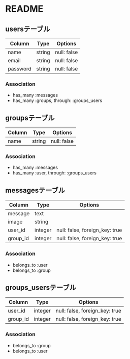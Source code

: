 # README

## usersテーブル
|Column|Type|Options|
|------|----|-------|
|name|string|null: false|
|email|string|null: false|
|password|string|null: false|
### Association
- has_many :messages
- has_many :groups, through: :groups_users

## groupsテーブル
|Column|Type|Options|
|------|----|-------|
|name|string|null: false|
### Association
- has_many :messages
- has_many :user, through: :groups_users

## messagesテーブル
|Column|Type|Options|
|------|----|-------|
|message|text||
|image|string||
|user_id|integer|null: false, foreign_key: true|
|group_id|integer|null: false, foreign_key: true|
### Association
- belongs_to :user
- belongs_to :group


## groups_usersテーブル

|Column|Type|Options|
|------|----|-------|
|user_id|integer|null: false, foreign_key: true|
|group_id|integer|null: false, foreign_key: true|

### Association
- belongs_to :group
- belongs_to :user
